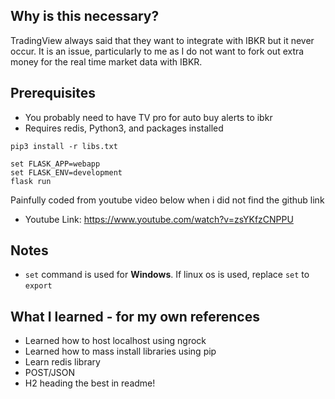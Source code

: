 ## Why is this necessary? 
TradingView always said that they want to integrate with IBKR but it never occur. It is an issue, particularly to me as I do not want to fork out extra money for the real time market data with IBKR.

## Prerequisites
* You probably need to have TV pro for auto buy alerts to ibkr
* Requires redis, Python3, and packages installed

```
pip3 install -r libs.txt

set FLASK_APP=webapp
set FLASK_ENV=development
flask run
```

Painfully coded from youtube video below when i did not find the github link 
- Youtube Link: https://www.youtube.com/watch?v=zsYKfzCNPPU


## Notes
- `set` command is used for **Windows**. If linux os is used, replace `set` to `export`

## What I learned - for my own references
- Learned how to host localhost using ngrock
- Learned how to mass install libraries using pip 
- Learn redis library
- POST/JSON
- H2 heading the best in readme!  
